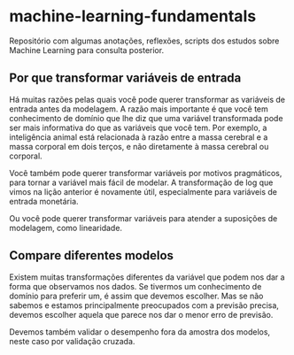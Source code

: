 # machine-learning-fundamentals

Repositório com algumas anotações, reflexões, scripts dos estudos sobre Machine Learning para consulta posterior.

## Por que transformar variáveis de entrada

Há muitas razões pelas quais você pode querer transformar as variáveis de entrada antes da modelagem. A razão mais importante é que você tem conhecimento de domínio que lhe diz que uma variável transformada pode ser mais informativa do que as variáveis que você tem. Por exemplo, a inteligência animal está relacionada à razão entre a massa cerebral e a massa corporal em dois terços, e não diretamente à massa cerebral ou corporal.

Você também pode querer transformar variáveis por motivos pragmáticos, para tornar a variável mais fácil de modelar. A transformação de log que vimos na lição anterior é novamente útil, especialmente para variáveis de entrada monetária.

Ou você pode querer transformar variáveis para atender a suposições de modelagem, como linearidade.

## Compare diferentes modelos 
Existem muitas transformações diferentes da variável que podem nos dar a forma que observamos nos dados. Se tivermos um conhecimento de domínio para preferir um, é assim que devemos escolher. Mas se não sabemos e estamos principalmente preocupados com a previsão precisa, devemos escolher aquela que parece nos dar o menor erro de previsão.

Devemos também validar o desempenho fora da amostra dos modelos, neste caso por validação cruzada. 
